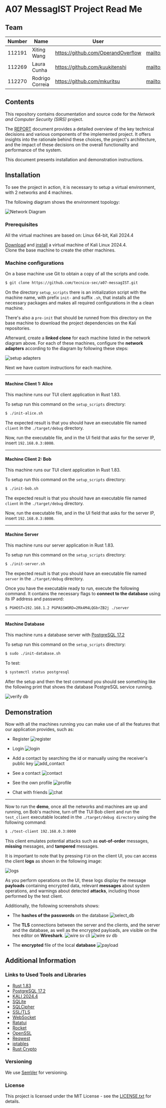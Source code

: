 # A07 MessagIST Project Read Me

## Team

| Number | Name            | User                                 | E-mail                                            |
| ------ | --------------- | ------------------------------------ | ------------------------------------------------- |
| 112191 | Xiting Wang     | <https://github.com/OperandOverflow> | <mailto:xiting.wang@tecnico.ulisboa.pt>           |
| 112269 | Laura Cunha     | <https://github.com/kuukitenshi>     | <mailto:laura.r.velasco.cunha@tecnico.ulisboa.pt> |
| 112270 | Rodrigo Correia | <https://github.com/mkuritsu>        | <mailto:rodrigo.a.c.correia@tecnico.ulisboa.pt>   |


## Contents

This repository contains documentation and source code for the *Network and Computer Security (SIRS)* project.

The [REPORT](REPORT.pdf) document provides a detailed overview of the key technical decisions and various components of the implemented project.
It offers insights into the rationale behind these choices, the project's architecture, and the impact of these decisions on the overall functionality and performance of the system.

This document presents installation and demonstration instructions.


<!-- --------------------------------------------------------------------------- -->
## Installation

To see the project in action, it is necessary to setup a virtual environment, with 2 networks and 4 machines.  

The following diagram shows the environment topology:

![Network Diagram](img/network.drawio.png)


### Prerequisites

All the virtual machines are based on: Linux 64-bit, Kali 2024.4

[Download](https://www.kali.org/get-kali/#kali-installer-images) and [install](https://github.com/tecnico-sec/Setup) a virtual machine of Kali Linux 2024.4.  
Clone the base machine to create the other machines.


### Machine configurations

On a base machine use Git to obtain a copy of all the scripts and code.
```sh
$ git clone https://github.com/tecnico-sec/a07-messagIST.git
```
On the directory `setup_scripts` there is an initialization script with the machine name, with prefix `init-` and suffix `.sh`, that installs all the necessary packages and makes all required configurations in the a clean machine.

There's also a `pre-init` that should be runned from this directory on the base machine to download the project dependencies on the Kali repositories.

Afterward, create a **linked clone** for each machine listed in the network diagram above.
For each of these machines, configure the **network adapters** according to the diagram by following these steps:

![setup adapters](img/vms.png)

Next we have custom instructions for each machine.

---
#### Machine Client 1: Alice

This machine runs our TUI client application in Rust 1.83.

To setup run this command on the `setup_scripts` directory:

```sh
$ ./init-alice.sh
```

The expected result is that you should have an executable file named `client` in the `./target/debug` directory.

Now, run the executable file, and in the UI field that asks for the server IP, insert `192.168.0.3:8000`.

<!-- // -------------------------------------------- -->
---
#### Machine Client 2: Bob

This machine runs our TUI client application in Rust 1.83.

To setup run this command on the `setup_scripts` directory:

```sh
$ ./init-bob.sh
```

The expected result is that you should have an executable file named `client` in the `./target/debug` directory.

Now, run the executable file, and in the UI field that asks for the server IP, insert `192.168.0.3:8000`.

<!-- // -------------------------------------------- -->
---
#### Machine Server

This machine runs our server application in Rust 1.83.

To setup run this command on the `setup_scripts` directory:

```sh
$ ./init-server.sh
```

The expected result is that you should have an executable file named `server` in the `./target/debug` directory.

Once you have the executable ready to run, execute the following command. It contains the necessary flags to **connect to the database** using its IP address and password:
```sh
$ PGHOST=192.168.1.2 PGPASSWORD=2Rk4M4LQGbrZB2j ./server
```


<!-- // -------------------------------------------- -->
---
#### Machine Database

This machine runs a database server with [PostgreSQL 17.2](https://www.postgresql.org)

To setup run this command on the `setup_scripts` directory:
```sh
$ sudo ./init-database.sh
```

To test:
```sh
$ systemctl status postgresql
```

After the setup and then the test command you should see something like the following print that shows the database PostgreSQL service running.

![verify db](img/verify_db.png)

<!-- --------------------------------------------------------------------------- -->
## Demonstration

Now with all the machines running you can make use of all the features that our application provides, such as:
- Register
![register](img/register.png)

- Login
![login](img/login.png)

- Add a contact by searching the id or manually using the receiver's public key
![add_contact](img/add_contact.png)

- See a contact
![contact](img/contact.png)

- See the own profile
![profile](img/profile.png)

- Chat with friends
![chat](img/chats.png)

---

Now to run the **demo**, once all the networks and machines are up and running, on Bob's machine, turn off the TUI Bob client and run the `test_client` executable located in the `./target/debug directory` using the following command:

```sh
$ ./test-client 192.168.0.3:8000
```
This client emulates potential attacks such as **out-of-order** messages, **missing** messages, and **tampered** messages.

It is important to note that by pressing `F10` on the client UI, you can access the client **logs** as shown in the following image:

![logs](img/logsf10.png)

As you perform operations on the UI, these logs display the message **payloads** containing encrypted data, relevant **messages** about system operations, and warnings about detected **attacks**, including those performed by the test client.


Additionally, the following screenshots shows:
- The **hashes of the passwords** on the database
![select_db](img/select_db.png)

- The **TLS** connections between the server and the clients, and the server and the database, as well as the encrypted payloads, are visible on the hex editor on **Wireshark**.
![wire sv cli](img/sv_cli.png)
![wire sv db](img/sv_db.png)

- The **encrypted** file of the local **database**
![payload](img/payload.png)



<!-- --------------------------------------------------------------------------- -->
## Additional Information

### Links to Used Tools and Libraries
- [Rust 1.83](https://www.rust-lang.org)
- [PostgreSQL 17.2](https://www.postgresql.org)
- [KALI 2024.4](https://www.kali.org)
- [SQLite](https://www.sqlite.org)
- [SQLCipher](https://www.zetetic.net/sqlcipher/)
- [SSL/TLS](https://docs.rs/native-tls/latest/native_tls/)
- [WebSocket](https://docs.rs/reqwest-websocket/latest/reqwest_websocket/)
- [Ratatui](https://ratatui.rs)
- [Rocket](https://rocket.rs)
- [OpenSSL](https://www.openssl.org)
- [Reqwest](https://docs.rs/reqwest/latest/reqwest/)
- [iptables](https://linux.die.net/man/8/iptables)
- [Rust Crypto](https://github.com/rustcrypto)

### Versioning
We use [SemVer](http://semver.org/) for versioning.  

### License
This project is licensed under the MIT License - see the [LICENSE.txt](LICENSE.txt) for details.
